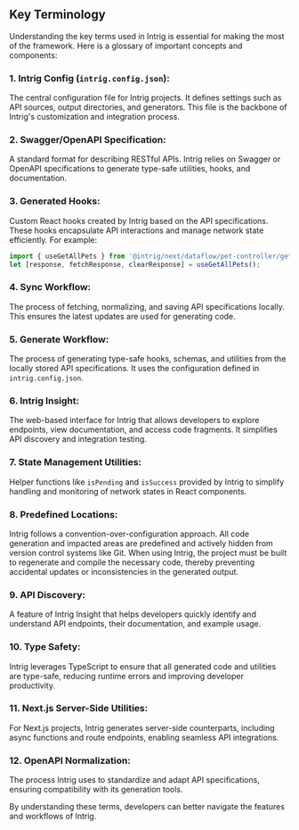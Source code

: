 ## Key Terminology

Understanding the key terms used in Intrig is essential for making the most of the framework. Here is a glossary of important concepts and components:

### **1. Intrig Config (********`intrig.config.json`********):**

The central configuration file for Intrig projects. It defines settings such as API sources, output directories, and generators. This file is the backbone of Intrig's customization and integration process.

### **2. Swagger/OpenAPI Specification:**

A standard format for describing RESTful APIs. Intrig relies on Swagger or OpenAPI specifications to generate type-safe utilities, hooks, and documentation.

### **3. Generated Hooks:**

Custom React hooks created by Intrig based on the API specifications. These hooks encapsulate API interactions and manage network state efficiently. For example:

```typescript
import { useGetAllPets } from '@intrig/next/dataflow/pet-controller/getAllPets/client';
let [response, fetchResponse, clearResponse] = useGetAllPets();
```

### **4. Sync Workflow:**

The process of fetching, normalizing, and saving API specifications locally. This ensures the latest updates are used for generating code.

### **5. Generate Workflow:**

The process of generating type-safe hooks, schemas, and utilities from the locally stored API specifications. It uses the configuration defined in `intrig.config.json`.

### **6. Intrig Insight:**

The web-based interface for Intrig that allows developers to explore endpoints, view documentation, and access code fragments. It simplifies API discovery and integration testing.

### **7. State Management Utilities:**

Helper functions like `isPending` and `isSuccess` provided by Intrig to simplify handling and monitoring of network states in React components.

### **8. Predefined Locations:**

Intrig follows a convention-over-configuration approach. All code generation and impacted areas are predefined and actively hidden from version control systems like Git. When using Intrig, the project must be built to regenerate and compile the necessary code, thereby preventing accidental updates or inconsistencies in the generated output.

### **9. API Discovery:**

A feature of Intrig Insight that helps developers quickly identify and understand API endpoints, their documentation, and example usage.

### **10. Type Safety:**

Intrig leverages TypeScript to ensure that all generated code and utilities are type-safe, reducing runtime errors and improving developer productivity.

### **11. Next.js Server-Side Utilities:**

For Next.js projects, Intrig generates server-side counterparts, including async functions and route endpoints, enabling seamless API integrations.

### **12. OpenAPI Normalization:**

The process Intrig uses to standardize and adapt API specifications, ensuring compatibility with its generation tools.

By understanding these terms, developers can better navigate the features and workflows of Intrig.

